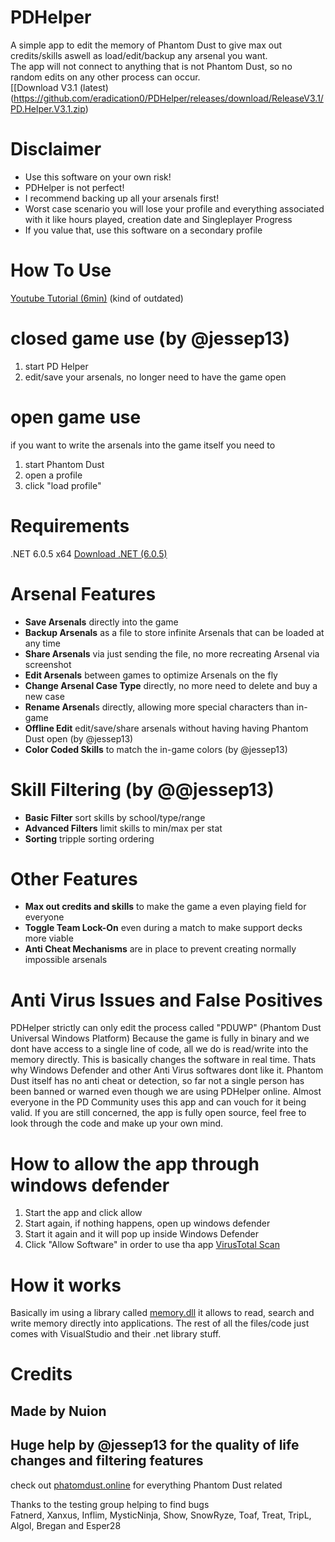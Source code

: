 # PDHelper  
A simple app to edit the memory of Phantom Dust to give max out credits/skills aswell as load/edit/backup any arsenal you want.  
The app will not connect to anything that is not Phantom Dust, so no random edits on any other process can occur.  
[[Download V3.1 (latest)(https://github.com/eradication0/PDHelper/releases/download/ReleaseV3.1/PD.Helper.V3.1.zip)
  
# Disclaimer
- Use this software on your own risk!  
- PDHelper is not perfect!
- I recommend backing up all your arsenals first!  
- Worst case scenario you will lose your profile and everything associated with it like hours played, creation date and Singleplayer Progress  
- If you value that, use this software on a secondary profile  
  
# How To Use  
[Youtube Tutorial (6min)](https://www.youtube.com/watch?v=uSrHAq2tW78) (kind of outdated)

# closed game use (by @jessep13)
1. start PD Helper
2. edit/save your arsenals, no longer need to have the game open

# open game use
if you want to write the arsenals into the game itself you need to
1. start Phantom Dust
2. open a profile
3. click "load profile"
 
# Requirements
.NET 6.0.5 x64
[Download .NET (6.0.5)](https://dotnet.microsoft.com/en-us/download/dotnet/thank-you/runtime-desktop-6.0.5-windows-x64-installer)
  
# Arsenal Features
- **Save Arsenals** directly into the game  
- **Backup Arsenals** as a file to store infinite Arsenals that can be loaded at any time  
- **Share Arsenals** via just sending the file, no more recreating Arsenal via screenshot  
- **Edit Arsenals** between games to optimize Arsenals on the fly  
- **Change Arsenal Case Type** directly, no more need to delete and buy a new case  
- **Rename Arsenal**s directly, allowing more special characters than in-game
- **Offline Edit** edit/save/share arsenals without having having Phantom Dust open (by @jessep13)
- **Color Coded Skills** to match the in-game colors (by @jessep13)

# Skill Filtering (by @@jessep13)
- **Basic Filter** sort skills by school/type/range
- **Advanced Filters** limit skills to min/max per stat
- **Sorting** tripple sorting ordering
  
# Other Features  
- **Max out credits and skills** to make the game a even playing field for everyone  
- **Toggle Team Lock-On** even during a match to make support decks more viable  
- **Anti Cheat Mechanisms** are in place to prevent creating normally impossible arsenals    
  
# Anti Virus Issues and False Positives
PDHelper strictly can only edit the process called "PDUWP" (Phantom Dust Universal Windows Platform)
Because the game is fully in binary and we dont have access to a single line of code, all we do is read/write into the memory directly. This is basically changes the software in real time. Thats why Windows Defender and other Anti Virus softwares dont like it.
Phantom Dust itself has no anti cheat or detection, so far not a single person has been banned or warned even though we are using PDHelper online.
Almost everyone in the PD Community uses this app and can vouch for it being valid.
If you are still concerned, the app is fully open source, feel free to look through the code and make up your own mind.

# How to allow the app through windows defender
1. Start the app and click allow
2. Start again, if nothing happens, open up windows defender
3. Start it again and it will pop up inside Windows Defender
4. Click "Allow Software" in order to use tha app
[VirusTotal Scan](https://www.virustotal.com/gui/file/d6ce7f94256864e6edac26b0356d5b0b8156c2ce42c69c8694eaf7dda2ec6db5?nocache=1)

# How it works 
Basically im using a library called [memory.dll](https://github.com/erfg12/memory.dll) it allows to read, search and write memory directly into applications. The rest of all the files/code just comes with VisualStudio and their .net library stuff. 
  
# Credits
## Made by Nuion
## Huge help by @jessep13 for the quality of life changes and filtering features
check out [phatomdust.online](https://phantomdust.online/) for everything Phantom Dust related
  
Thanks to the testing group helping to find bugs  
Fatnerd, Xanxus, Inflim, MysticNinja, Show, SnowRyze, Toaf, Treat, TripL, Algol, Bregan and Esper28
 
